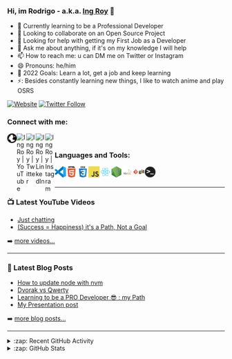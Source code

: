 <!--
**LastGentlman/LastGentlman** is a ✨ _special_ ✨ repository because its `README.md` (this file) appears on your GitHub profile.
-->

### Hi, im Rodrigo - a.k.a. <a target="_blank" href="https://ingroy.com">Ing Roy</a> 👋

<!-- - 🔭 I’m currently working on ... -->
- 🌱 Currently learning to be a Professional Developer
- 👯 Looking to collaborate on an Open Source Project
- 🤔 Looking for help with getting my First Job as a Developer
- 💬 Ask me about anything, if it's on my knowledge I will help
- 📫 How to reach me: u can DM me on Twitter or Instagram
- 😄 Pronouns: he/him
- 🥅 2022 Goals: Learn a lot, get a job and keep learning
- ⚡: Besides constantly learning new things, I like to watch anime and play OSRS

[![Website](https://img.shields.io/website?down_color=lightgrey&&label=IngRoy.com&down_message=DOWN&style=for-the-badge&up_color=green&up_message=UP&url=https%3A%2F%2Fingroy.com)](ingroy.com)
[![Twitter Follow](https://img.shields.io/twitter/follow/1ngRoy?color=1DA1F2&logo=twitter&style=for-the-badge)](https://twitter.com/intent/follow?original_referer=https%3A%2F%2Fgithub.com%2F1ngRoy&screen_name=1ngRoy)

### Connect with me:

[<img align="left" target="_blank" alt="IngRoy.com" width="22px" src="https://raw.githubusercontent.com/iconic/open-iconic/master/svg/globe.svg" />][website]
[<img align="left" target="_blank" alt="IngRoy | YouTube" width="22px" src="https://cdn.jsdelivr.net/npm/simple-icons@v3/icons/youtube.svg" />][youtube]
[<img align="left" target="_blank" alt="IngRoy | Twitter" width="22px" src="https://cdn.jsdelivr.net/npm/simple-icons@v3/icons/twitter.svg" />][twitter]
[<img align="left" target="_blank" alt="IngRoy | LinkedIn" width="22px" src="https://cdn.jsdelivr.net/npm/simple-icons@v3/icons/linkedin.svg" />][linkedin]
[<img align="left" target="_blank" alt="IngRoy | Instagram" width="22px" src="https://cdn.jsdelivr.net/npm/simple-icons@v3/icons/instagram.svg" />][instagram]

<br/>

### Languages and Tools:

[<img align="left" target="none" alt="Visual Studio Code" width="26px" src="https://raw.githubusercontent.com/github/explore/80688e429a7d4ef2fca1e82350fe8e3517d3494d/topics/visual-studio-code/visual-studio-code.png" />][website]
[<img align="left" alt="HTML5" width="26px" src="https://raw.githubusercontent.com/github/explore/80688e429a7d4ef2fca1e82350fe8e3517d3494d/topics/html/html.png" />][website]
[<img align="left" alt="CSS3" width="26px" src="https://raw.githubusercontent.com/github/explore/80688e429a7d4ef2fca1e82350fe8e3517d3494d/topics/css/css.png" />][website]
[<img align="left" alt="JavaScript" width="26px" src="https://raw.githubusercontent.com/github/explore/80688e429a7d4ef2fca1e82350fe8e3517d3494d/topics/javascript/javascript.png" />][website]
[<img align="left" alt="React" width="26px" src="https://raw.githubusercontent.com/github/explore/80688e429a7d4ef2fca1e82350fe8e3517d3494d/topics/react/react.png" />][website]
[<img align="left" alt="Node.js" width="26px" src="https://raw.githubusercontent.com/github/explore/80688e429a7d4ef2fca1e82350fe8e3517d3494d/topics/nodejs/nodejs.png" />][website]
[<img align="left" alt="MySQL" width="26px" src="https://raw.githubusercontent.com/github/explore/80688e429a7d4ef2fca1e82350fe8e3517d3494d/topics/mysql/mysql.png" />][website]
[<img align="left" alt="Git" width="26px" src="https://raw.githubusercontent.com/github/explore/80688e429a7d4ef2fca1e82350fe8e3517d3494d/topics/git/git.png" />][website]
[<img align="left" alt="Terminal" width="26px" src="https://raw.githubusercontent.com/github/explore/80688e429a7d4ef2fca1e82350fe8e3517d3494d/topics/terminal/terminal.png" />][website]

<br/>
<br />

---

### 📺 Latest YouTube Videos

<!-- YOUTUBE:START -->
- [Just chatting](https://www.youtube.com/watch?v=kyeHOc6H5fE)
- [&lpar;Success = Happiness&rpar; it&#39;s a Path, Not a Goal](https://www.youtube.com/watch?v=K3uCksSA9g4)
<!-- YOUTUBE:END -->

➡️ [more videos...](https://www.youtube.com/channel/UC7HAWuPFULMnigoHHp6EOmA)

---

### 📕 Latest Blog Posts

<!-- BLOG-POST-LIST:START -->
- [How to update node with nvm](https://www.ingroy.com/2022/05/how-to-uninstall-node.html)
- [Dvorak vs Qwerty](https://www.ingroy.com/2021/12/dvorak-vs-qwerty.html)
- [Learning to be a PRO Developer 😎 : my Path](https://www.ingroy.com/2021/12/learning-to-be-pro-developer-my-path.html)
- [My Presentation post](https://www.ingroy.com/2021/11/my-presentation-post.html)
<!-- BLOG-POST-LIST:END -->

➡️ [more blog posts...](https://ingroy.com)

---

<details>
  <summary>:zap: Recent GitHub Activity</summary>
  
<!--START_SECTION:activity-->
1. ❌ Closed PR [#1](https://github.com/Benrhu/OvenexWebsite-Frontend/pull/1) in [Benrhu/OvenexWebsite-Frontend](https://github.com/Benrhu/OvenexWebsite-Frontend)
2. 🎉 Merged PR [#1](https://github.com/LastGentlman/My-Weather-App/pull/1) in [LastGentlman/My-Weather-App](https://github.com/LastGentlman/My-Weather-App)
3. 💪 Opened PR [#1](https://github.com/LastGentlman/My-Weather-App/pull/1) in [LastGentlman/My-Weather-App](https://github.com/LastGentlman/My-Weather-App)
4. 💪 Opened PR [#1](https://github.com/Benrhu/OvenexWebsite-Frontend/pull/1) in [Benrhu/OvenexWebsite-Frontend](https://github.com/Benrhu/OvenexWebsite-Frontend)
<!--END_SECTION:activity-->

</details>

<details>
  <summary>:zap: GitHub Stats</summary>
  
[![LastGentlman's GitHub stats](https://github-readme-stats.vercel.app/api?username=lastgentlman&show_icons=true&hide_border=true)](https://github.com/lastGentlman)

</details>

[website]: https://www.IngRoy.com
[twitter]: https://www.twitter.com/1ngRoy
[youtube]: https://www.youtube.com/channel/UC7HAWuPFULMnigoHHp6EOmA
[instagram]: https://www.instagram.com/1ngroy
[linkedin]: https://www.linkedin.com/in/IngRoy
